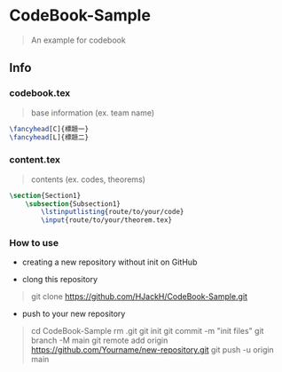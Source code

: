 # CodeBook-Sample
> An example for codebook

## Info

### codebook.tex
> base information (ex. team name)
```tex
\fancyhead[C]{標題一}
\fancyhead[L]{標題二}
```

### content.tex
> contents (ex. codes, theorems)
```tex
\section{Section1}
    \subsection{Subsection1}
        \lstinputlisting{route/to/your/code}
        \input{route/to/your/theorem.tex}
```


### How to use

* creating a new repository without init on GitHub

* clong this repository
> git clone https://github.com/HJackH/CodeBook-Sample.git

* push to your new repository
> cd CodeBook-Sample
> rm .git
> git init
> git commit -m "init files"
> git branch -M main
> git remote add origin https://github.com/Yourname/new-repository.git
> git push -u origin main
